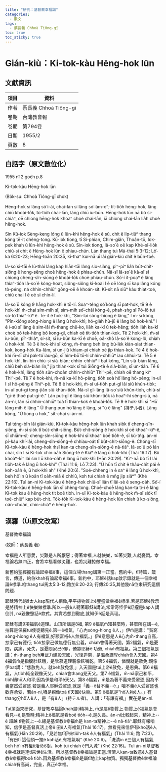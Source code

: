 ```yaml
---
title: "研究：基督教幸福論"
categories:
  - 散文
tags:
  - 蔡長義 Chhoà Tiông-gī
toc: true
toc_sticky: true
---
```


# Gián-kiù：Ki-tok-kàu Hēng-hok lūn

## 文獻資訊

| 項目 | 資料 |
|---|---|
| 作者 | 蔡長義 Chhoà Tiông-gī |
| 卷期 | 台灣教會報 |
| 卷期 | 第794卷 |
| 日期 | 1955/2 |
| 頁數 | 8 |

## 白話字（原文數位化）

1955 nî 2 goe̍h p.8

Ki-tok-kàu Hēng-hok lūn

(Bo̍k-su: Chhoà Tiông-gī chok)

Hēng-hok sī lâng só͘ ì-ài, chai-lān sī lâng só͘ iàm-òⁿ; tit-tio̍h hēng-hok, lâng chiū khoài-lo̍k, tú-tio̍h chai-lān, lâng chiū iu-būn. Hēng-hok lūn nā bô sì-chiàⁿ, oē chiong hēng-hok khoàⁿ choè chai-lān, iā chiong chai-lān lia̍h choè hēng-hok.

Sin Kū-iok Sèng-keng lóng ū lūn-khì hēng-hok ê sū, chit ê li̍p-tiûⁿ thang kóng tē-it chèng-tong. Kū-iok tiong, tī Si-phian, Chim-giân, Thoân-tō, Iok-pek khah ū lūn-khí hēng-hok ê sū. Sin-iok tiong, Iâ-so͘ ê oē kap Khé-sī-lio̍k chiū-sī chi̍t ê Hēng-hok lūn ê phiau-chún. Lán thang tuì Má-thài 5:3-12; Lō͘-ka 6:20-23; Hēng-toān 20:35, kî-thaⁿ kuí-nā uī lâi gián-kiù chit ê būn-toê.

Iâ-so͘ sî-tāi ê Iû-thài lâng kap hiān-tāi lâng sio-siâng, pîⁿ-pîⁿ lia̍h bu̍t-chit-siōng ê hong-sēng choè hēng-hok ê phiau-chún. Nā-sī Iâ-so͘ ê kà-sī sī chiong cheng-sîn-siōng ê khoài-lo̍k choè phiau-chún. Só͘-í it-poaⁿ ê lâng thiaⁿ-tio̍h Iâ-so͘ ê kóng-hoat, siông-siông kî-koài I ê oē lóng sī kap lâng kóng tò-péng, ná chhin-chhiūⁿ gōng-oē ê khoán-sit. Kî-si̍t nā siūⁿ kàu thiat-toé, chiū chai I ê oē sī chin-lí.

Iâ-so͘ ū kóng 9 hāng hok-khì ê tō-lí. Soaⁿ-téng só͘ kóng sī pat-hok, tē 9 ê hok-khì m̄-chai sím-mi̍h sî, sím-mi̍h só͘-chāi kóng-ê, phah-sǹg sī Pó-lô tuì sù-tô͘ thiaⁿ-kìⁿ ê. Tē-it ê hok-khì, "Sim-lāi sòng-hiong ê lâng," I m̄-sī kóng, "Pîn-kiông sòng-hiong ê lâng ū hok-khì; hó-gia̍h hù-jū ê lâng bô hok-khì." I ê ì-sù sī lâng ê sim-lāi m̄-thang chū-ko, lia̍h ka-kī ū tek-hēng; tio̍h lia̍h ka-kī choè bô tek-hēng bô kong-gī, chiah oē tit-tio̍h thian-kok. Tē 2 hok-khì, m̄-sī iu-būn, pīⁿ-thiàⁿ, sí-sit, sī iu-būn ka-kī ê choē, oá-khò Iâ-so͘ ê kong-lô, chiah ū hok-khì. Tē 3 ê hok-khì sī kóng, m̄-thang beh ēng bú-le̍k kiàn-siat thian-kok, kong-ho̍k Ka-lâm, sī un-jiû khiam-pi chiah oē ji̍p thian-kok. Tē 4 ê hok-khì m̄-sī chí pak-tó͘ iau-gō, sī him-bō͘ tō-lí chhin-chhiūⁿ iau chhuì-ta. Tē 5 ê hok-khì, lîn-bín chiū-sī sià-bián; chhin-chhiūⁿ I bat kóng, "Lín sià-bián lâng, chiū beh sià-bián lín," ji̍p thian-kok sī tuì Siōng-tè ê sià-bián, sī un-tián. Tē 6 ê hok-khì, lâng tio̍h sûn-choân chhin-chhiūⁿ Thiⁿ-pē, chiah oē thang kìⁿ Thiⁿ-pē. Tē 7 ê hok-khì, m̄-nā ka-kī hô-pêng, tio̍h soà hō͘ lâng hô-pêng; in-uī I sī hô-pêng ê Thiⁿ-pē. Tē 8 ê hok-khì, m̄-sī uī-tio̍h put-gī lâi siū khún-tio̍k; in-uī put-gī tong-jiân siū khún-tio̍h. Nā-sī gī-lâng Iâ-so͘ siū khún-tio̍h, chiū-sī "gī-ê thoè put-gī-ê." Lán put-gī ê lâng siū khún-tio̍k iā hoaⁿ-hí sêng-siū, nā án-ni, lán sī chhin-chhiūⁿ toà tī thian-kok ê khoài-lo̍k. Tē 9 ê hok-khì sī "Hō͘ lâng mi̍h ê lâng." Ū thang pun hō͘ lâng ê lâng, sī "ū ê lâng" (持テル者). Lâng kóng, "Ū liōng ū hok," si̍t-chāi sī án-ni.

Tuì téng-bīn lâi gián-kiù, Ki-tok-kàu hēng-hok lūn khah sio̍k tī cheng-sîn-siōng, m̄-sī sio̍k tī bu̍t-chit-siōng. Bu̍t-chit-siōng ê hok-khì sī oē khoàⁿ-kìⁿ-ê, sī chiām-sî; cheng-sîn-siōng ê hok-khì sī khoàⁿ boē tio̍h-ê, sī kú-tn̂g. án-ni pí-kàu khí-lâi, cheng-sîn-siōng-ê chhiau-oa̍t tī bu̍t-chit-siōng-ê. Chóng-sī Ki-tok-kàu ê hēng-hok m̄sī kan-ta cheng-sîn-siōng-ê nā-tiāⁿ. Iâ-so͘ ū pò lán chai, sìn I sī Ki-tok chin oa̍h Siōng-tè ê Kiáⁿ ê lâng ū hok-khì (Thài 16:17). Bô khoàⁿ-kìⁿ lâi sìn I ū kho-oa̍h ê lâng ū hok-khì (Hān 20:29). "Kìⁿ-nā bô tī I lâi tio̍h-tak ê lâng ū hok-khì" (Thài 11:6; Lō͘ 7:23). "Ū hūn tī chit ê thâu-chi̍t pái ê koh-oa̍h ê, ū hok-khì ah" (Khé 20:6). "Soé-chheng in ê saⁿ ê lâng ū hok-khì, beh hō͘ in ū koân tī oa̍h-miā ê chhiū, koh tuì chiah ê mn̂g ji̍p siâⁿ" (Khé 22:16). Tuì án-ni Ki-tok-kàu ê hēng-hok chiū-sī liân tī lâi-sè ê seng-oa̍h. Só͘-í Ki-tok-kàu ê hēng-hok lūn sī chèng-tong. Choē-choē lâng kan-ta tì-ì ê lâng Ki-tok kàu ê hēng-hok tit boē tio̍h. In-uī Ki-tok-kàu ê hēng-hok m̄-sī sio̍k tī toē-chiūⁿ kap bu̍t-chit. To̍k-to̍k Ki-tok-kàu ê hēng-hok lūn chiah ū ko-siōng, oân-choân, chin-chiàⁿ ê hēng-hok.

## 漢羅（Ùi原文改寫）

基督教幸福論

(牧師：蔡長義 著)

幸福是人所意愛，災難是人所厭惡；得著幸福,人就快樂，tú著災難,人就憂悶。幸福論若無四正，會將幸福看做災難，也將災難掠做幸福。

新舊約聖經攏有論起幸福ê事，這個立場thang講第一正當。舊約中，tī詩篇，箴言，傳道，約伯khah有論起幸福ê事。新約中，耶穌ê話kap啟示錄就是一個幸福論ê標準.咱thang tuì馬太5:3-12;路加6:20-23; 行傳20:35,其他幾nā位來研究這個問題.

耶穌時代ê猶太人kap現代人相像,平平掠物質上ê豐盛做幸福ê標準.若是耶穌ê教示是將精神上ê快樂做標準.所以一般ê人聽著耶穌ê講法,常常奇怪伊ê話攏是kap人講倒爿, ná親像戇話ê款式。其實若想到徹底,就知伊ê話是真理。

耶穌有講9項福氣ê道理。山頂所講是8福, 第9 ê福氣m̄知甚麼時，甚麼所在講--ê, 拍算是保羅tuì使徒聽見ê.第一ê福氣，「心內sòng-hiong ê人，」伊m̄是講："貧窮sòng-hiong ê人有福氣;好額富裕ê人無福氣。」伊ê意思是人ê心內m̄-thang自高，掠家己有德行; tio̍h掠家己做無德行無公義，chiah會得著天國。第2福氣，m̄是憂悶，病痛，死失，是憂悶家己ê罪，倚靠耶穌ê 功勞, chiah有福氣。第三個福氣是講：m̄-thang beh用武力建設天國，光復迦南，是溫柔謙卑chiah會入天國。第4 ê福氣m̄是指腹肚飫餓，是欣慕道理親像飫嘴乾。第5 ê福氣，憐憫就是赦免;親像伊bat講："恁赦免人，就beh赦免恁,」入天國是tuì上帝ê赦免，是恩典。第6 ê福氣，人tio̍h純全親像天父，chiah會thang見天父。第7 ê福氣，m̄-nā家己和平，tio̍h續hō͘人和平;因為伊是和平ê天父。第8 ê福氣，m̄是為著不義來受窘逐;因為不義當然受窘逐.若是義人耶穌受窘逐,就是「義--ê替不義--ê.」咱不義ê人受窘逐也歡喜承受，若án-ni,咱是親像toà tī天國ê快樂。第9 ê福氣是"hō͘人物ê人。」有thang分hō͘人ê人，是「有ê人」(持テル者)。人講：「有讓有福,」實在是án-ni.

Tuì頂面來研究，基督教幸福論khah屬tī精神上, m̄是屬tī物質上.物質上ê福氣是會看見--ê,是暫時;精神上ê福氣是看boē tio̍h--ê,是久長。án-ni比較起來，精神上--ê 超越 tī物質上--ê.總是基督教ê幸福m̄是 kan-ta精神上--ê nā-tiāⁿ.耶穌有報咱知，信伊是基督真活上帝ê 囝ê人有福氣(Thài 16:17)。無看見來信伊有kho活ê人有福氣(Hān 20:29)。「見若無tī伊來tio̍h-tak ê人有福氣」(Thài 11:6; 路 7:23)。「有份tī 這個頭一擺ê koh活ê,有福氣啊" (Khé 20:6)。「洗清in ê三個人有福氣, beh hō͘ in有權tī活命ê樹，koh tuì chiah ê門入城" (Khé 22:16)。Tuì án-ni基督教ê幸福就是連tī來世ê生活。所以基督教ê幸福論是正當.濟濟人kan-ta致意ê人基督教ê幸福得boē tio̍h.因為基督教ê幸福m̄是屬tī地上kap物質。獨獨基督教ê幸福論chiah有高尚，完全，真正ê幸福。
